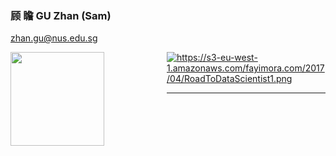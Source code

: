 ### 顾 瞻 GU Zhan (Sam)

zhan.gu@nus.edu.sg

<img src="https://www.iss.nus.edu.sg/images/default-source/About-Us/7.6.1-teaching-staff/sam-website.tmb-.png"
     style="float: left; margin-right: 100px;" width="150" />

<img src="https://s3-eu-west-1.amazonaws.com/fayimora.com/2017/04/RoadToDataScientist1.png"
     style="float: left; margin-right: 0px;" />

https://s3-eu-west-1.amazonaws.com/fayimora.com/2017/04/RoadToDataScientist1.png

---
